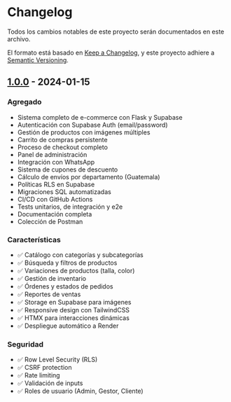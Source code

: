 # Changelog

Todos los cambios notables de este proyecto serán documentados en este archivo.

El formato está basado en [Keep a Changelog](https://keepachangelog.com/es-ES/1.0.0/),
y este proyecto adhiere a [Semantic Versioning](https://semver.org/lang/es/).

## [1.0.0] - 2024-01-15

### Agregado
- Sistema completo de e-commerce con Flask y Supabase
- Autenticación con Supabase Auth (email/password)
- Gestión de productos con imágenes múltiples
- Carrito de compras persistente
- Proceso de checkout completo
- Panel de administración
- Integración con WhatsApp
- Sistema de cupones de descuento
- Cálculo de envíos por departamento (Guatemala)
- Políticas RLS en Supabase
- Migraciones SQL automatizadas
- CI/CD con GitHub Actions
- Tests unitarios, de integración y e2e
- Documentación completa
- Colección de Postman

### Características
- ✅ Catálogo con categorías y subcategorías
- ✅ Búsqueda y filtros de productos
- ✅ Variaciones de productos (talla, color)
- ✅ Gestión de inventario
- ✅ Órdenes y estados de pedidos
- ✅ Reportes de ventas
- ✅ Storage en Supabase para imágenes
- ✅ Responsive design con TailwindCSS
- ✅ HTMX para interacciones dinámicas
- ✅ Despliegue automático a Render

### Seguridad
- ✅ Row Level Security (RLS)
- ✅ CSRF protection
- ✅ Rate limiting
- ✅ Validación de inputs
- ✅ Roles de usuario (Admin, Gestor, Cliente)

[1.0.0]: https://github.com/tu-usuario/ecommerce-flask-supabase/releases/tag/v1.0.0

